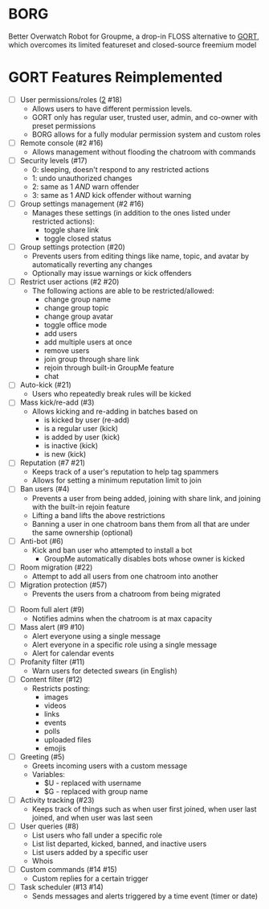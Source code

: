 # BORG
Better Overwatch Robot for Groupme, a drop-in FLOSS alternative to [GORT](https://botsol.net/gort/), which overcomes its limited featureset and closed-source freemium model

# GORT Features Reimplemented

* [ ] User permissions/roles ([2] #18)
  * Allows users to have different permission levels.
  * GORT only has regular user, trusted user, admin, and co-owner with preset permissions
  * BORG allows for a fully modular permission system and custom roles
* [ ] Remote console (#2 #16)
  * Allows management without flooding the chatroom with commands
* [ ] Security levels (#17)
  * 0: sleeping, doesn't respond to any restricted actions
  * 1: undo unauthorized changes
  * 2: same as 1 *AND* warn offender
  * 3: same as 1 *AND* kick offender without warning
* [ ] Group settings management (#2 #16)
  * Manages these settings (in addition to the ones listed under restricted actions):
    * toggle share link
    * toggle closed status
* [ ] Group settings protection (#20)
  * Prevents users from editing things like name, topic, and avatar by automatically reverting any changes
  * Optionally may issue warnings or kick offenders
* [ ] Restrict user actions (#2 #20)
  * The following actions are able to be restricted/allowed:
    * change group name
    * change group topic
    * change group avatar
    * toggle office mode
    * add users
    * add multiple users at once
    * remove users
    * join group through share link
    * rejoin through built-in GroupMe feature
    * chat
* [ ] Auto-kick (#21)
  * Users who repeatedly break rules will be kicked
* [ ] Mass kick/re-add (#3)
  * Allows kicking and re-adding in batches based on
    * is kicked by user (re-add)
    * is a regular user (kick)
    * is added by user (kick)
    * is inactive (kick)
    * is new (kick)
* [ ] Reputation (#7 #21)
  * Keeps track of a user's reputation to help tag spammers
  * Allows for setting a minimum reputation limit to join
* [ ] Ban users (#4)
  * Prevents a user from being added, joining with share link, and joining with the built-in rejoin feature
  * Lifting a band lifts the above restrictions
  * Banning a user in one chatroom bans them from all that are under the same ownership (optional)
* [ ] Anti-bot (#6)
  * Kick and ban user who attempted to install a bot
    * GroupMe automatically disables bots whose owner is kicked
* [ ] Room migration (#22)
  * Attempt to add all users from one chatroom into another
* [ ] Migration protection (#57)
  * Prevents the users from a chatroom from being migrated
<!-- NOTE: This may just be a GORT thing, not a GroupMe thing
* [ ] Anti-ghost
  * Prevents users from exploiting the GroupMe Ghost Rejoin vulnerability
-->
* [ ] Room full alert (#9)
  * Notifies admins when the chatroom is at max capacity
* [ ] Mass alert (#9 #10)
  * Alert everyone using a single message
  * Alert everyone in a specific role using a single message
  * Alert for calendar events
* [ ] Profanity filter (#11)
  * Warn users for detected swears (in English)
* [ ] Content filter (#12)
  * Restricts posting:
    * images
    * videos
    * links
    * events
    * polls
    * uploaded files
    * emojis
* [ ] Greeting (#5)
  * Greets incoming users with a custom message
  * Variables:
    * $U - replaced with username
    * $G - replaced with group name
* [ ] Activity tracking (#23)
  * Keeps track of things such as when user first joined, when user last joined, and when user was last seen
* [ ] User queries (#8)
  * List users who fall under a specific role
  * List list departed, kicked, banned, and inactive users
  * List users added by a specific user
  * Whois
* [ ] Custom commands (#14 #15)
  * Custom replies for a certain trigger
* [ ] Task scheduler (#13 #14)
  * Sends messages and alerts triggered by a time event (timer or date)

[2]: https://github.com/BORG-Groupme/BORG/issues/2 "\#2"
